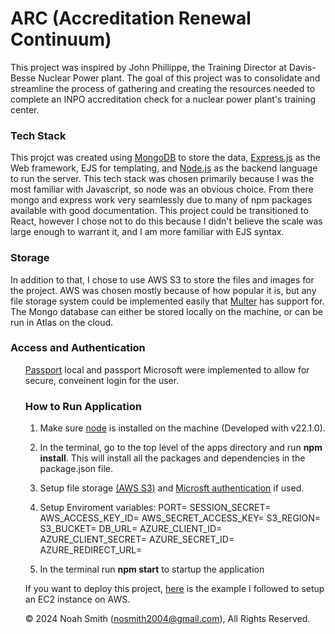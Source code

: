 <h1>ARC (Accreditation Renewal Continuum)</h1>

This project was inspired by John Phillippe, the Training Director at Davis-Besse Nuclear Power plant. The goal of this project was to consolidate and streamline the process of gathering and creating the resources needed to complete an INPO accreditation check for a nuclear power plant's training center. 

<h3>Tech Stack</h3>
This projct was created using <a href="https://www.mongodb.com/">MongoDB</a> to store the data, <a href="https://expressjs.com/en/5x/api.html">Express.js</a> as the Web framework, EJS for templating, and <a href="https://nodejs.org/docs/latest/api/">Node.js</a> as the backend language to run the server. This tech stack was chosen primarily because I was the most familiar with Javascript, so node was an obvious choice. From there mongo and express work very seamlessly due to many of npm packages available with good documentation. This project could be transitioned to React, however I chose not to do this because I didn't believe the scale was large enough to warrant it, and I am more familiar with EJS syntax. 

<h3>Storage</h3>
In addition to that, I chose to use AWS S3 to store the files and images for the project. AWS was chosen mostly because of how popular it is, but any file storage system could be implemented easily that <a href="https://www.npmjs.com/package/multer">Multer</a> has support for. The Mongo database can either be stored locally on the machine, or can be run in Atlas on the cloud.

<h3>Access and Authentication</h3>
<ol>
<a href="https://www.passportjs.org/packages/">Passport</a> local and passport Microsoft were implemented to allow for secure, conveinent login for the user.

<h3>How to Run Application</h3>

1. Make sure <a href="https://nodejs.org/en/download/package-manager">node</a> is installed on the machine (Developed with v22.1.0).

2. In the terminal, go to the top level of the apps directory and run <b>npm install</b>. This will install all the packages and dependencies in the package.json file.

3. Setup file storage <a href="https://docs.aws.amazon.com/AmazonS3/latest/userguide/creating-bucket.html">(AWS S3)</a> and <a href="https://www.passportjs.org/packages/passport-microsoft/">Microsft authentication</a> if used.

4. Setup Enviroment variables:
PORT=
SESSION_SECRET=
AWS_ACCESS_KEY_ID=
AWS_SECRET_ACCESS_KEY=
S3_REGION=
S3_BUCKET=
DB_URL=
AZURE_CLIENT_ID=
AZURE_CLIENT_SECRET=
AZURE_SECRET_ID=
AZURE_REDIRECT_URL=

5. In the terminal run <b>npm start</b> to startup the application

If you want to deploy this project, <a href="https://www.sammeechward.com/deploying-full-stack-js-to-aws-ec2">here</a> is the example I followed to setup an EC2 instance on AWS.


© 2024 Noah Smith (nosmith2004@gmail.com), All Rights Reserved.




